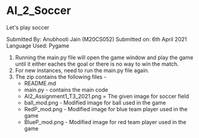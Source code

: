 # AI_2_Soccer
Let's play soccer 

Submitted By: Anubhooti Jain (M20CS052)
Submitted on: 6th April 2021
Language Used: Pygame

1. Running the main.py file will open the game window and play the game until it either eaches the goal or there is no way to win the match. 
2. For new instances, need to run the main.py file again. 
3. The zip contains the following files -
    - README.md
    - main.py - contains the main code
    - AI2_Assignment1_T3_2021.png = The given image for soccer field
    - ball_mod.png - Modified image for ball used in the game
    - RedP_mod.png - Modified image for blue team player used in the game
    - BlueP_mod.png - Modified image for red team player used in the game



